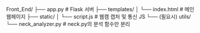 Front_End/
├── app.py                # Flask 서버
├── templates/
│   └── index.html        # 메인 웹페이지
├── static/
│   └── script.js         # 웹캠 캡처 및 통신 JS
└── (필요시) utils/
    └── neck_analyzer.py  # neck.py의 분석 함수만 분리


    